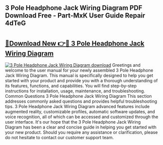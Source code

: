 ## 3 Pole Headphone Jack Wiring Diagram PDF Download Free - Part-MxK User Guide Repair 4dTeG

# <h2><a href="http://dfmz1mp.blite.top/?on=3+Pole+Headphone+Jack+Wiring+Diagram">🔗Download New 👉🔴 3 Pole Headphone Jack Wiring Diagram</a></h2>

[![3 Pole Headphone Jack Wiring Diagram download](https://i.imgur.com/lujVjoI.png)](http://dfmz1mp.blite.top/?on=3+Pole+Headphone+Jack+Wiring+Diagram)
Greetings and welcome to the user manual for your newly assembled 3 Pole Headphone Jack Wiring Diagram. This manual is specifically designed to help you get started with your product and provide you with a thorough understanding of its features, functions, and capabilities. You will find step-by-step instructions for installation, usage, maintenance, and troubleshooting. Common Questions 3 Pole Headphone Jack Wiring Diagram This section addresses commonly asked questions and provides helpful troubleshooting tips. 3 Pole Headphone Jack Wiring Diagram advanced features include augmented reality, customizable profiles, automatic software updates, and voice recognition, all of which can be accessed and customized through the user interface. It's our hope that the 3 Pole Headphone Jack Wiring Diagram has been a clear and concise guide in helping you get started with your new product. Should you require any assistance or clarification, please do not hesitate to contact our customer support team.
